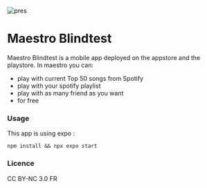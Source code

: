 ![pres](https://github.com/maestro-music/Maestro/assets/34143515/09e7e476-58a7-48e6-801d-6b9d698d3c99)

# Maestro Blindtest
Maestro Blindtest is a mobile app deployed on the appstore and the playstore.
In maestro you can:
 - play with current Top 50 songs from Spotify
 - play with your spotify playlist
 - play with as many friend as you want
 - for free

### Usage
This app is using expo : 

```
npm install && npx expo start
```

### Licence
CC BY-NC 3.0 FR

